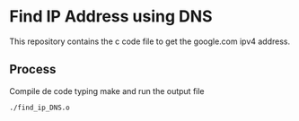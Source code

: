 # Find IP Address using DNS

This repository contains the c code file to get the google.com ipv4 address.

## Process

Compile de code typing make and run the output file

```bash
./find_ip_DNS.o
```
